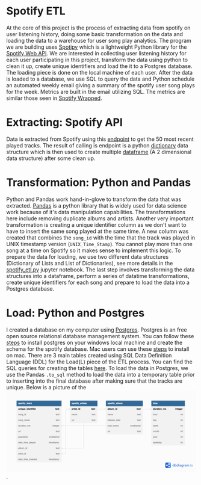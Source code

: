 # Spotify ETL 
At the core of this project is the process of extracting data from spotify on user listening history, doing some basic transformation on the data and loading the data to a warehouse for user song play analytics. The program we are building uses [Spotipy](https://spotipy.readthedocs.io/en/2.16.1/) which is a lightweight Python library for the [Spotify Web API](https://developer.spotify.com/documentation/web-api/). We are interested in collecting user listening history for each user participating in this project, transform the data using python to clean it up, create unique identifiers and load the it to a Postgres database. The loading piece is done on the local machine of each user. After the data is loaded to a database, we use SQL to query the data and Python schedule an automated weekly email giving a summary of the spotify user song plays for the week. Metrics are built in the email utilizing SQL. The metrics are similar those seen in [Spotify Wrapped](https://en.wikipedia.org/wiki/Spotify_Wrapped).

# Extracting: Spotify API
Data is extracted from Spotify using this [endpoint](https://developer.spotify.com/documentation/web-api/reference/#/operations/get-recently-played) to get the 50 most recent played tracks. The result of calling is endpoint is a python [dictionary](https://docs.python.org/3/tutorial/datastructures.html#dictionaries) data structure which is then used to create multiple [dataframe](https://pandas.pydata.org/docs/reference/api/pandas.DataFrame.html) (A 2 dimensional data structure) after some clean up. 

# Transformation: Python and Pandas
Python and Pandas work hand-in-glove to transform the data that was extracted. [Pandas](https://docs.python.org/3/tutorial/datastructures.html#dictionaries) is a python library that is widely used for data science work because of it's data manipulation capabilities. The transformations here include removing duplicate albums and artists. Another very important transformation is creating a unique identifier column as we don't want to have to insert the same song played at the same time. A new column was created that combines the `song_id` with the time that the track was played in UNIX timestamp version (`UNIX_Time_Stamp`). You cannot play more than one song at a time on Spotify so it makes sense to implement this logic. To prepare the data for loading, we use two different data structures (Dictionary of Lists and List of Dictionaries), see more details in the [spotify_etl.py](https://github.com/PeterNdiforchu/Spotify-Music-Project/blob/a95db44916fd5e30a0d0bef19fb1f11aa241c4c1/spotify_project/spotify_etl.ipynb) jupyter notebook. The last step involves transforming the data structures into a dataframe, perform a series of datatime transformations, create unique identifiers for each song and prepare to load the data into a Postgres database.

# Load: Python and Postgres
I created a database on my computer using [Postgres](https://www.postgresql.org/). Postgres is an free open source relational database management system. You can follow these [steps](https://www.postgresqltutorial.com/postgresql-getting-started/install-postgresql/) to install postgres on your windows local machine and create the schema for the spotify database. Mac users can use these [steps](https://www.postgresqltutorial.com/postgresql-getting-started/install-postgresql-macos/) to install on mac. There are 3 main tables created using SQL Data Definition Language (DDL) for the Load(L) piece of the ETL process. You can find the SQL queries for creating the tables [here](https://github.com/PeterNdiforchu/Spotify-Music-Project/blob/a95db44916fd5e30a0d0bef19fb1f11aa241c4c1/spotify_project/Create_Tables.sql). To load the data in Postgres, we use the Pandas `.to_sql` method to load the data into a temporary table prior to inserting into the final database after making sure that the tracks are unique. Below is a picture of the ![database schema](https://github.com/PeterNdiforchu/Spotify-Music-Project/blob/a95db44916fd5e30a0d0bef19fb1f11aa241c4c1/spotify_project/spotify_schema.png).
